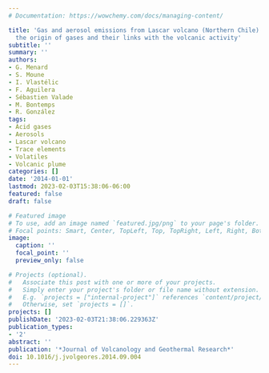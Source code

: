 ```yaml
---
# Documentation: https://wowchemy.com/docs/managing-content/

title: 'Gas and aerosol emissions from Lascar volcano (Northern Chile): Insights into
  the origin of gases and their links with the volcanic activity'
subtitle: ''
summary: ''
authors:
- G. Menard
- S. Moune
- I. Vlastélic
- F. Aguilera
- Sébastien Valade
- M. Bontemps
- R. González
tags:
- Acid gases
- Aerosols
- Lascar volcano
- Trace elements
- Volatiles
- Volcanic plume
categories: []
date: '2014-01-01'
lastmod: 2023-02-03T15:38:06-06:00
featured: false
draft: false

# Featured image
# To use, add an image named `featured.jpg/png` to your page's folder.
# Focal points: Smart, Center, TopLeft, Top, TopRight, Left, Right, BottomLeft, Bottom, BottomRight.
image:
  caption: ''
  focal_point: ''
  preview_only: false

# Projects (optional).
#   Associate this post with one or more of your projects.
#   Simply enter your project's folder or file name without extension.
#   E.g. `projects = ["internal-project"]` references `content/project/deep-learning/index.md`.
#   Otherwise, set `projects = []`.
projects: []
publishDate: '2023-02-03T21:38:06.229363Z'
publication_types:
- '2'
abstract: ''
publication: '*Journal of Volcanology and Geothermal Research*'
doi: 10.1016/j.jvolgeores.2014.09.004
---
```

